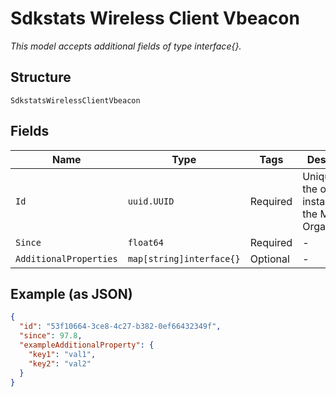 
# Sdkstats Wireless Client Vbeacon

*This model accepts additional fields of type interface{}.*

## Structure

`SdkstatsWirelessClientVbeacon`

## Fields

| Name | Type | Tags | Description |
|  --- | --- | --- | --- |
| `Id` | `uuid.UUID` | Required | Unique ID of the object instance in the Mist Organnization |
| `Since` | `float64` | Required | - |
| `AdditionalProperties` | `map[string]interface{}` | Optional | - |

## Example (as JSON)

```json
{
  "id": "53f10664-3ce8-4c27-b382-0ef66432349f",
  "since": 97.8,
  "exampleAdditionalProperty": {
    "key1": "val1",
    "key2": "val2"
  }
}
```

